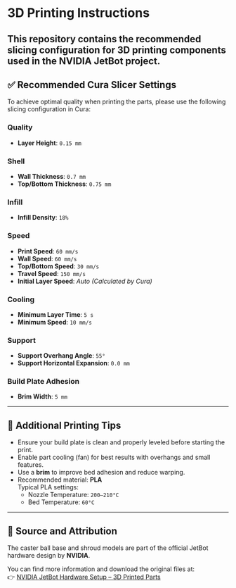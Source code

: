 # 3D Printing Instructions

This repository contains the recommended slicing configuration for 3D printing components used in the NVIDIA JetBot project.
---

## ✅ Recommended Cura Slicer Settings

To achieve optimal quality when printing the parts, please use the following slicing configuration in Cura:

### Quality
- **Layer Height**: `0.15 mm`

### Shell
- **Wall Thickness**: `0.7 mm`
- **Top/Bottom Thickness**: `0.75 mm`

### Infill
- **Infill Density**: `18%`

### Speed
- **Print Speed**: `60 mm/s`
- **Wall Speed**: `60 mm/s`
- **Top/Bottom Speed**: `30 mm/s`
- **Travel Speed**: `150 mm/s`
- **Initial Layer Speed**: *Auto (Calculated by Cura)*

### Cooling
- **Minimum Layer Time**: `5 s`
- **Minimum Speed**: `10 mm/s`

### Support
- **Support Overhang Angle**: `55°`
- **Support Horizontal Expansion**: `0.0 mm`

### Build Plate Adhesion
- **Brim Width**: `5 mm`

---

## 🔧 Additional Printing Tips

- Ensure your build plate is clean and properly leveled before starting the print.
- Enable part cooling (fan) for best results with overhangs and small features.
- Use a **brim** to improve bed adhesion and reduce warping.
- Recommended material: **PLA**  
  Typical PLA settings:  
  - Nozzle Temperature: `200–210°C`  
  - Bed Temperature: `60°C`

---

## 📎 Source and Attribution

The caster ball base and shroud models are part of the official JetBot hardware design by **NVIDIA**.

You can find more information and download the original files at:  
👉 [NVIDIA JetBot Hardware Setup – 3D Printed Parts](https://github.com/NVIDIA-AI-IOT/jetbot/blob/master/docs/hardware_setup.md#3d-printed-parts)
